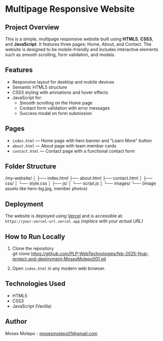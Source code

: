 # Multipage Responsive Website

## Project Overview
This is a simple, multipage responsive website built using **HTML5**, **CSS3**, and **JavaScript**. It features three pages: Home, About, and Contact. The website is designed to be mobile-friendly and includes interactive elements such as smooth scrolling, form validation, and modals.

## Features
- Responsive layout for desktop and mobile devices
- Semantic HTML5 structure
- CSS3 styling with animations and hover effects
- JavaScript for:
  - Smooth scrolling on the Home page
  - Contact form validation with error messages
  - Success modal on form submission

## Pages
- `index.html` — Home page with hero banner and "Learn More" button
- `about.html` — About page with team member cards
- `contact.html` — Contact page with a functional contact form

## Folder Structure
/my-website/
│
├── index.html
├── about.html
├── contact.html
│
├── css/
│ └── style.css
│
├── js/
│ └── script.js
│
└── images/
└── (image assets like hero-bg.jpg, member photos)



## Deployment
The website is deployed using [Vercel](https://vercel.com) and is accessible at:  
`https://your-vercel-url.vercel.app`  *(replace with your actual URL)*

## How to Run Locally
1. Clone the repository  
git clone https://github.com/PLP-WebTechnologies/feb-2025-final-project-and-deployment-MosesMolepo001.git

1. Open `index.html` in any modern web browser.

## Technologies Used
- HTML5
- CSS3
- JavaScript (Vanilla)

## Author
Moses Molepo - mosesmolepo01@gmail.com
